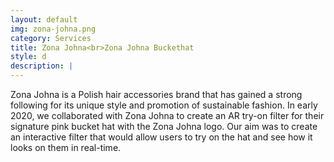 ```yaml
---
layout: default
img: zona-johna.png
category: Services
title: Zona Johna<br>Zona Johna Buckethat
style: d
description: |
---
```

  Zona Johna is a Polish hair accessories brand that has gained a strong following for its unique style and promotion of sustainable fashion. In early 2020, we collaborated with Zona Johna to create an AR try-on filter for their signature pink bucket hat with the Zona Johna logo. Our aim was to create an interactive filter that would allow users to try on the hat and see how it looks on them in real-time.


